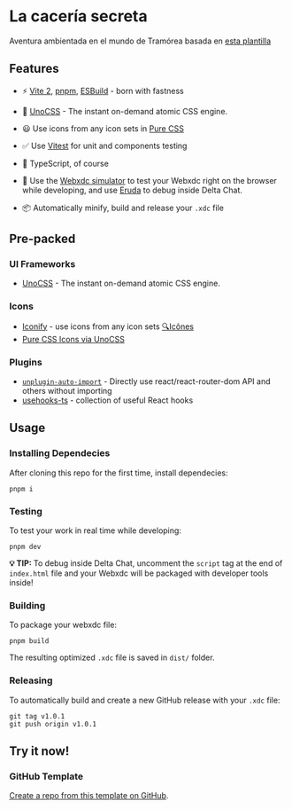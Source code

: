# La cacería secreta

Aventura ambientada en el mundo de Tramórea basada en [esta plantilla](https://github.com/webxdc/webxdc-react)

## Features

- ⚡️ [Vite 2](https://github.com/vitejs/vite), [pnpm](https://pnpm.js.org/), [ESBuild](https://github.com/evanw/esbuild) - born with fastness

- 🎨 [UnoCSS](https://github.com/antfu/unocss) - The instant on-demand atomic CSS engine.

- 😃 Use icons from any icon sets in [Pure CSS](https://github.com/antfu/unocss/tree/main/packages/preset-icons)

- ✅ Use [Vitest](http://vitest.dev/) for unit and components testing

- 🦾 TypeScript, of course

- 📱 Use the [Webxdc simulator](https://github.com/webxdc/hello) to test your Webxdc right on the browser while developing,
  and use [Eruda](https://github.com/liriliri/eruda) to debug inside Delta Chat.

- 📦 Automatically minify, build and release your `.xdc` file


## Pre-packed

### UI Frameworks

- [UnoCSS](https://github.com/antfu/unocss) - The instant on-demand atomic CSS engine.

### Icons

- [Iconify](https://iconify.design) - use icons from any icon sets [🔍Icônes](https://icones.netlify.app/)
- [Pure CSS Icons via UnoCSS](https://github.com/antfu/unocss/tree/main/packages/preset-icons)

### Plugins

- [`unplugin-auto-import`](https://github.com/antfu/unplugin-auto-import) - Directly use react/react-router-dom API and others without importing
- [usehooks-ts](https://usehooks-ts.com/) - collection of useful React hooks


## Usage

### Installing Dependecies

After cloning this repo for the first time, install dependecies:

```
pnpm i
```

### Testing

To test your work in real time while developing:

```
pnpm dev
```

**💡 TIP:** To debug inside Delta Chat, uncomment the `script` tag at the end of
`index.html` file and your Webxdc will be packaged with developer tools inside!

### Building

To package your webxdc file:

```
pnpm build
```

The resulting optimized `.xdc` file is saved in `dist/` folder.

### Releasing

To automatically build and create a new GitHub release with your `.xdc` file:

```
git tag v1.0.1
git push origin v1.0.1
```

## Try it now!

### GitHub Template

[Create a repo from this template on GitHub](https://github.com/webxdc/webxdc-react/generate).
